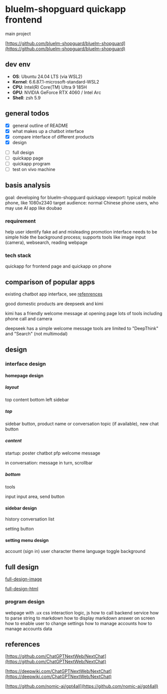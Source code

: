 # bluelm-shopguard quickapp frontend

main project

[https://github.com/bluelm-shopguard/bluelm-shopguard](https://github.com/bluelm-shopguard/bluelm-shopguard)

## dev env

- **OS**: Ubuntu 24.04 LTS (via WSL2)
- **Kernel**: 6.6.87.1-microsoft-standard-WSL2
- **CPU**: Intel(R) Core(TM) Ultra 9 185H
- **GPU**: NVIDIA GeForce RTX 4060 / Intel Arc
- **Shell**: zsh 5.9

## general todos

- [x] general outline of README
- [x] what makes up a chatbot interface
- [x] compare interface of different products
- [x] design
<!-- - [ ] design in figma -->
- [ ] full design
- [ ] quickapp page
- [ ] quickapp program
- [ ] test on vivo machine

## basis analysis

goal: developing for bluelm-shopguard quickapp
viewport: typical mobile phone, like 1080x2340
target audience: normal Chinese phone users, who may use AI app like doubao

### requirement

help user identify fake ad and misleading promotion
interface needs to be simple
hide the background process;
supports tools like image input (camera), websearch, reading webpage

### tech stack

quickapp for frontend page and quickapp on phone

## comparison of popular apps

existing chatbot app interface, see [refenrences](doc/reference/chatbot-apps/)

good domestic products are deepseek and kimi

kimi has a friendly welcome message at opening page
lots of tools including phone call and camera

deepseek has a simple welcome message
tools are limited to "DeepThink" and "Search" (not multimodal)

## design

### interface design

#### homepage design

##### layout

top
content
bottom
left sidebar

##### top

sidebar button, product name or conversation topic (if available), new chat button

##### content

startup:
poster
chatbot pfp
welcome message

in conversation:
message in turn, scrollbar

##### bottom

tools

input
input area, send button

#### sidebar design

history conversation list

setting button

#### setting menu design

account (sign in)
user character
theme
language
toggle background

## full design

[full-design-image](doc/full-design.png)

[full-design-html](doc/full-design.html)

### program design

webpage with .ux
css
interaction logic, js
how to call backend service
how to parse string to markdown
how to display markdown answer on screen
how to enable user to change settings
how to manage accounts
how to manage accounts data

## references

[https://github.com/ChatGPTNextWeb/NextChat](https://github.com/ChatGPTNextWeb/NextChat)

[https://deepwiki.com/ChatGPTNextWeb/NextChat](https://deepwiki.com/ChatGPTNextWeb/NextChat)

[https://github.com/nomic-ai/gpt4all](https://github.com/nomic-ai/gpt4all)
